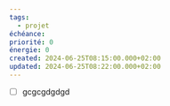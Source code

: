 ```yaml
---
tags:
  - projet
échéance: 
priorité: 0
énergie: 0
created: 2024-06-25T08:15:00.000+02:00
updated: 2024-06-25T08:22:00.000+02:00
---
```

- [ ] gcgcgdgdgd     